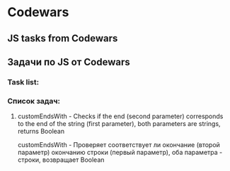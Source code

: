 
# Codewars

## JS tasks from Codewars
## Задачи по JS от Codewars

### Task list:
### Список задач:

1. customEndsWith - Checks if the end (second parameter) corresponds to the end of the string (first parameter), both parameters are 
   strings, returns Boolean

   customEndsWith - Проверяет соответствует ли окончание (второй параметр) окончанию строки (первый параметр), оба параметра - строки, 
   возвращает Boolean